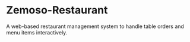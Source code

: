 # Zemoso-Restaurant
A web-based restaurant management system to handle table orders and menu items interactively.
